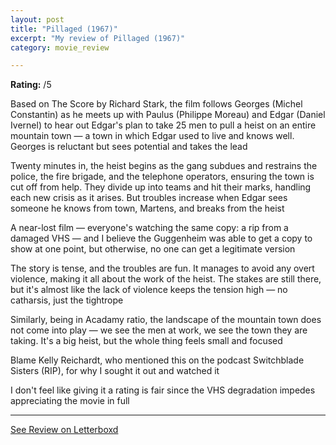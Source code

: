 ```yaml
---
layout: post
title: "Pillaged (1967)"
excerpt: "My review of Pillaged (1967)"
category: movie_review

---
```


**Rating:** /5

Based on The Score by Richard Stark, the film follows Georges (Michel Constantin) as he meets up with Paulus (Philippe Moreau) and Edgar (Daniel Ivernel) to hear out Edgar's plan to take 25 men to pull a heist on an entire mountain town — a town in which Edgar used to live and knows well. Georges is reluctant but sees potential and takes the lead

Twenty minutes in, the heist begins as the gang subdues and restrains the police, the fire brigade, and the telephone operators, ensuring the town is cut off from help. They divide up into teams and hit their marks, handling each new crisis as it arises. But troubles increase when Edgar sees someone he knows from town, Martens, and breaks from the heist

A near-lost film — everyone's watching the same copy: a rip from a damaged VHS — and I believe the Guggenheim was able to get a copy to show at one point, but otherwise, no one can get a legitimate version

The story is tense, and the troubles are fun. It manages to avoid any overt violence, making it all about the work of the heist. The stakes are still there, but it's almost like the lack of violence keeps the tension high — no catharsis, just the tightrope

Similarly, being in Acadamy ratio, the landscape of the mountain town does not come into play — we see the men at work, we see the town they are taking. It's a big heist, but the whole thing feels small and focused

Blame Kelly Reichardt, who mentioned this on the podcast Switchblade Sisters (RIP), for why I sought it out and watched it

I don't feel like giving it a rating is fair since the VHS degradation impedes appreciating the movie in full

<hr>

[See Review on Letterboxd](https://boxd.it/4Qkxwf)
